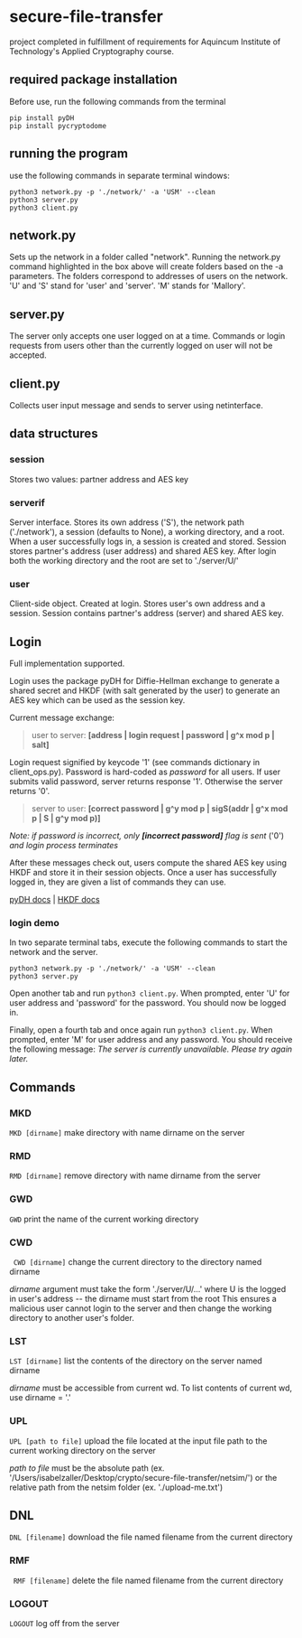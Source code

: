 # secure-file-transfer
project completed in fulfillment of requirements for Aquincum Institute of Technology's Applied Cryptography course.

## required package installation
Before use, run the following commands from the terminal
```
pip install pyDH
pip install pycryptodome
```

## running the program

use the following commands in separate terminal windows:
```
python3 network.py -p './network/' -a 'USM' --clean
python3 server.py
python3 client.py
```

## network.py
Sets up the network in a folder called "network". Running the network.py command
highlighted in the box above will create folders based on the -a
parameters. The folders correspond to addresses of users on the network.
'U' and 'S' stand for 'user' and 'server'. 'M' stands for 'Mallory'. 
## server.py

The server only accepts one user logged on at a time. Commands or login requests from
users other than the currently logged on user will not be accepted.

## client.py
Collects user input message and sends to server using netinterface.

## data structures
### session
Stores two values: partner address and AES key

### serverif
Server interface. Stores its own address ('S'), the network path ('./network'), a session (defaults to None), a working directory, and a root.
When a user successfully logs in, a session is created and stored. Session stores partner's address (user address)
and shared AES key. After login both the working directory and the root are set to './server/U/'

### user
Client-side object. Created at login. Stores user's own address and a session.
Session contains partner's address (server) and shared AES key.

## Login
Full implementation supported.

Login uses the package pyDH for Diffie-Hellman exchange to generate a shared secret and HKDF (with salt generated by the user)
to generate an AES key which can be used as the session key.

Current message exchange:

> user to server: **[address | login request | password | g^x mod p | salt]**

Login request signified by keycode '1' (see commands dictionary in client_ops.py). Password is hard-coded as *password* for all users. If user submits valid password, server returns response '1'. Otherwise the 
server returns '0'.

> server to user: **[correct password | g^y mod p | sigS(addr | g^x mod p | S | g^y mod p)]**

*Note: if password is incorrect, only **[incorrect password]** flag is sent* ('0') *and login process terminates*

After these messages check out, users compute the shared AES key using HKDF and store it in their session objects. Once a user has successfully logged in, they are given a list of commands they can use.

[pyDH docs](https://pypi.org/project/pyDH/) | [HKDF docs](https://pycryptodome.readthedocs.io/en/latest/src/protocol/kdf.html#hkdf)


### login demo
In two separate terminal tabs, execute the following commands
to start the network and the server.
```
python3 network.py -p './network/' -a 'USM' --clean
python3 server.py
```
Open another tab and run ```python3 client.py```.
When prompted, enter 'U' for user address and 'password' for the password.
You should now be logged in.

Finally, open a fourth tab and once again run ```python3 client.py```.
When prompted, enter 'M' for user address and any password.
You should receive the following message: *The server is currently unavailable. Please try again later.*

## Commands

### MKD
```MKD [dirname]```
make directory with name dirname on the server

### RMD
```RMD [dirname]```
 remove directory with name dirname from the server

### GWD
 ```GWD``` print the name of the current working directory

### CWD
``` CWD [dirname]``` change the current directory to the directory named dirname

*dirname* argument must take the form './server/U/...' where U is the logged in user's address -- the dirname must start from the root
This ensures a malicious user cannot login to the server and then change the working directory to another user's folder.

### LST
```LST [dirname]``` list the contents of the directory on the server named dirname

*dirname* must be accessible from current wd. To list contents of current wd, use dirname = '.'

### UPL
```UPL [path to file]``` upload the file located at the input file path to the current working directory on the server

*path to file* must be the absolute path (ex. '/Users/isabelzaller/Desktop/crypto/secure-file-transfer/netsim/')
or the relative path from the netsim folder (ex. './upload-me.txt')
## DNL
 ```DNL [filename]``` download the file named filename from the current directory

### RMF
``` RMF [filename]``` delete the file named filename from the current directory

### LOGOUT
```LOGOUT``` log off from the server